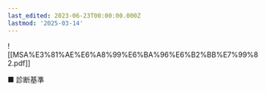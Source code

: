 ```yaml
---
last_edited: 2023-06-23T00:00:00.000Z
lastmod: '2025-03-14'
---
```





  

  

  

![[MSA%E3%81%AE%E6%A8%99%E6%BA%96%E6%B2%BB%E7%99%82.pdf]]

  

  

■ 診断基準
